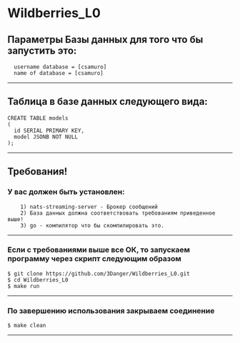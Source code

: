 # Wildberries_L0

## Параметры Базы данных для того что бы запустить это:
```
  username database = [csamuro]
  name of database = [csamuro]
```
___  

## Таблица в базе данных следующего вида:
```
CREATE TABLE models
(
  id SERIAL PRIMARY KEY,
  model JSONB NOT NULL
);
```
___
## Требования!

### У вас должен быть установлен:
```
    1) nats-streaming-server - Брокер сообщений
    2) База данных должна соответствовать требованиям приведенное выше!
    3) go - компилятор что бы скомпилировать это.
```
___ 

### Если с требованиями выше все ОК, то запускаем программу через скрипт следующим образом
```
$ git clone https://github.com/3Danger/Wildberries_L0.git
$ cd Wildberries_L0
$ make run
```
___
### По завершению использования закрываем соединение
```
$ make clean
```

___